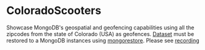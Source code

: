 # ColoradoScooters

Showcase MongoDB's geospatial and geofencing capabilities using all the zipcodes from the state of Colorado (USA) as geofences. [Dataset](./ColoradoScootersDB.zip) must be restored to a MongoDB instances using [mongorestore](https://docs.mongodb.com/manual/reference/program/mongorestore/). Please see [recording](https://youtu.be/QzrtElHwvVs)